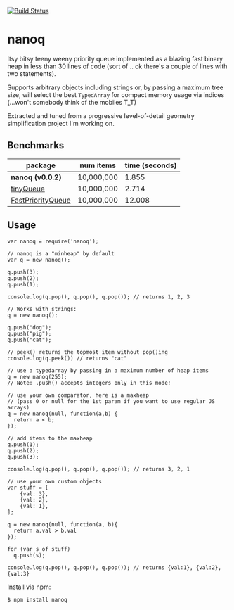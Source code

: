 
[![Build Status](https://travis-ci.org/alanmacleod/nanoq.svg?branch=master)](https://travis-ci.org/alanmacleod/nanoq)

# nanoq

Itsy bitsy teeny weeny priority queue implemented as a blazing fast binary heap in less than 30 lines of code (sort of .. ok there's a couple of lines with two statements).

Supports arbitrary objects including strings or, by passing a maximum tree size, will select the best `TypedArray` for compact memory usage via indices (...won't somebody think of the mobiles T_T)

Extracted and tuned from a progressive level-of-detail geometry simplification project I'm working on.

## Benchmarks

package | num items | time (seconds)
--- | --- | ---
**nanoq (v0.0.2)** | 10,000,000 | 1.855
[tinyQueue](https://github.com/mourner/tinyqueue) | 10,000,000 | 2.714
[FastPriorityQueue](https://github.com/lemire/FastPriorityQueue.js) | 10,000,000 | 12.008

## Usage 
```
var nanoq = require('nanoq');

// nanoq is a "minheap" by default
var q = new nanoq();

q.push(3);
q.push(2);
q.push(1);

console.log(q.pop(), q.pop(), q.pop()); // returns 1, 2, 3

// Works with strings:
q = new nanoq();

q.push("dog");
q.push("pig");
q.push("cat");

// peek() returns the topmost item without pop()ing
console.log(q.peek()) // returns "cat"

// use a typedarray by passing in a maximum number of heap items
q = new nanoq(255);
// Note: .push() accepts integers only in this mode!

// use your own comparator, here is a maxheap
// (pass 0 or null for the 1st param if you want to use regular JS arrays)
q = new nanoq(null, function(a,b) {
  return a < b;
});

// add items to the maxheap
q.push(1);
q.push(2);
q.push(3);

console.log(q.pop(), q.pop(), q.pop()); // returns 3, 2, 1

// use your own custom objects
var stuff = [
    {val: 3},
    {val: 2},
    {val: 1},
];

q = new nanoq(null, function(a, b){
  return a.val > b.val
});

for (var s of stuff)
  q.push(s);

console.log(q.pop(), q.pop(), q.pop()); // returns {val:1}, {val:2}, {val:3}
```

Install via npm:

```
$ npm install nanoq
```
